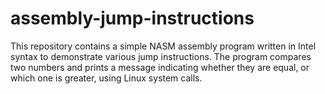 # assembly-jump-instructions
This repository contains a simple NASM assembly program written in Intel syntax to demonstrate various jump instructions. The program compares two numbers and prints a message indicating whether they are equal, or which one is greater, using Linux system calls. 
